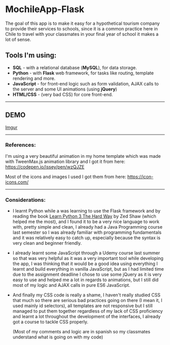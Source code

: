 # MochileApp-Flask

The goal of this app is to make it easy for a hypothetical tourism company to provide their services to schools, since it is a
common practice here in Chile to travel with your classmates in your final year of school it makes a lot of sense.

## Tools I'm using:
* **SQL** - with a relational database (**MySQL**), for data storage.
* **Python** - with **Flask** web framework, for tasks like routing, template rendering and more.
* **JavaScript** - for front-end logic such as form validation, AJAX calls to the server and some UI animations (using **jQuery**)
* **HTML/CSS** - (very bad CSS) for core front-end. 

---
## DEMO

[Imgur](https://i.imgur.com/F7qxKLM.gifv)

---

### References:
I'm using a very beautiful animation in my home template which was made with TweenMax.js animation library and I got it from here:
https://codepen.io/issey/pen/wzQJZE

Most of the icons and images I used I got them from here:
https://icon-icons.com/

---

### Considerations:
*  I learnt Python while a was learning to use the Flask framework and by reading the book [Learn Python 3 The Hard Way](https://www.amazon.com/Learn-Python-Hard-Way-Introduction/dp/0134692888) by Zed Shaw (which helped me the most), and I found it to be a very nice language to work with, pretty simple and clean, I already had a Java Programming course last semester so I was already familiar with programming fundamentals and it was relatively easy to catch up, especially because the syntax is very clean and beginner friendly.

*  I already learnt some JavaScript through a Udemy course last summer so that was very helpful as it was a very important tool while developing the app, I was thinking that it would be a good idea using everything I learnt and build everything in vanilla JavaScript, but as I had limited time due to the assignment deadline I chose to use some jQuery as it is very easy to use and helped me a lot in regards to animations, but I still did most of my logic and AJAX calls in pure ES6 JavaScript.

*  And finally my CSS code is really a shame, I haven't really studied CSS that much so there are serious bad practices going on there (I mean it, I used mainly id selectors), all templates are not responsive but I still managed to put them 
together regardless of my lack of CSS proficiency and learnt a lot throughout the development of the interfaces, I already got  a course to tackle CSS properly.

    (Most of my comments and logic are in spanish so my classmates understand what is going on with my code)
